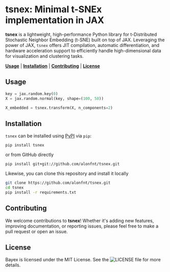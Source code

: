 # tsnex: Minimal t-SNEx implementation in JAX

**tsnex** is a lightweight, high-performance Python library for t-Distributed Stochastic Neighbor Embedding (t-SNE) built on top of JAX. Leveraging the power of JAX, `tsnex` offers JIT compilation, automatic differentiation, and hardware acceleration support to efficiently handle high-dimensional data for visualization and clustering tasks.

[**Usage**](#usage)
| [**Installation**](#installation)
| [**Contributing**](#contributing)
| [**License**](#license)

## Usage<a id="usage"></a>
```python
key = jax.random.key(0)
X = jax.random.normal(key, shape=(100, 50))

X_embedded = tsnex.transform(X, n_components=2)
```

## Installation<a id="installation"></a>
`tsnex` can be installed using [PyPI](https://pypi.org/project/tsnex/) via `pip`:
```
pip install tsnex
```
or from GitHub directly
```
pip install git+git://github.com/alonfnt/tsnex.git
```

Likewise, you can clone this repository and install it locally

```bash
git clone https://github.com/alonfnt/tsnex.git
cd tsnex
pip install -r requirements.txt
```

## Contributing<a id="contributing"></a>
We welcome contributions to **tsnex**! Whether it's adding new features, improving documentation, or reporting issues, please feel free to make a pull request or open an issue.

## License<a id="license"></a>
Bayex is licensed under the MIT License. See the ![LICENSE](LICENSE) file for more details.

